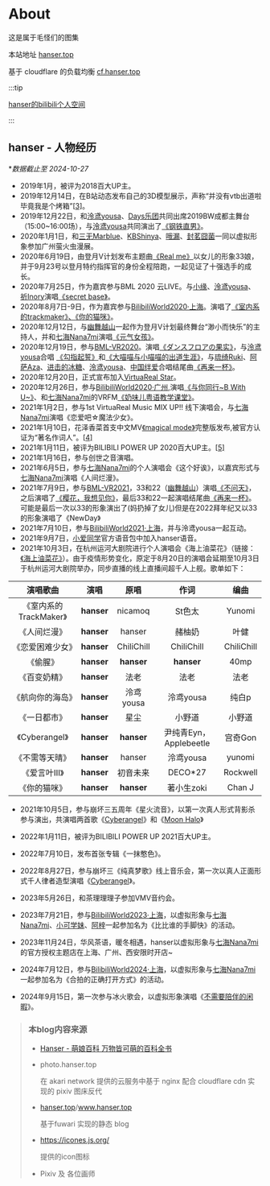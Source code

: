 # About
这是属于毛怪们的图集

本站地址 [hanser.top](https://hanser.top)

基于 cloudflare 的负载均衡 [cf.hanser.top](https://cf.hanser.top)

:::tip

[hanser的bilibili个人空间](https://space.bilibili.com/11073)

:::

## hanser - 人物经历

**数据截止至 2024-10-27*

- 2019年1月，被评为2018百大UP主。
- 2019年12月14日，在B站动态发布自己的3D模型展示，声称“并没有vtb出道啦 毕竟我是个烤箱”[[3\]](https://zh.moegirl.org.cn/zh-hans/Hanser#cite_note-3)。
- 2019年12月22日，和[泠鸢yousa](https://zh.moegirl.org.cn/泠鸢yousa)、[Days乐团](https://zh.moegirl.org.cn/index.php?title=Days乐团&action=edit&redlink=1)共同出席2019BW成都主舞台（15:00~16:00场），与[泠鸢yousa](https://zh.moegirl.org.cn/泠鸢yousa)共同演出了[《钢铁直男》](https://www.bilibili.com/video/av80533851)。
- 2020年1月1日，和[三无Marblue](https://zh.moegirl.org.cn/三无Marblue)、[KBShinya](https://zh.moegirl.org.cn/KBShinya)、[哦漏](https://zh.moegirl.org.cn/哦漏)、[封茗囧菌](https://zh.moegirl.org.cn/封茗囧菌)一同以虚拟形象参加广州萤火虫漫展。
- 2020年6月19日，由登月V计划发布主题曲[《Real me》](https://www.bilibili.com/video/BV1dC4y1a7ZG)以女儿的形象33娘，并于9月23号以登月特约指挥官的身份全程陪跑，一起见证了十强选手的成长。
- 2020年7月25日，作为嘉宾参与BML 2020 云LIVE。与[小缘](https://zh.moegirl.org.cn/小缘)、[泠鸢yousa](https://zh.moegirl.org.cn/泠鸢yousa)、[祈Inory](https://zh.moegirl.org.cn/祈Inory)演唱[《secret base》](https://www.bilibili.com/video/BV1LK4y1x76B)。
- 2020年8月7日-9日，作为嘉宾参与[BilibiliWorld2020·上海](https://zh.moegirl.org.cn/Bilibili_World)。演唱了[《室内系的trackmaker》、《你的猫咪》](https://www.bilibili.com/video/av796699724?p=2)。
- 2020年12月12日，与[幽舞越山](https://zh.moegirl.org.cn/幽舞越山)一起作为登月V计划最终舞台“渺小而快乐”的主持人，并和[七海Nana7mi](https://zh.moegirl.org.cn/七海Nana7mi)演唱[《元气女孩》](https://www.bilibili.com/video/BV15a4y1H7VC?p=4)。
- 2020年12月19日，参与[BML-VR2020](https://zh.moegirl.org.cn/Bilibili_Macro_Link-VISUAL_RELEASE_2020)。演唱[《ダンスフロアの果实》](https://www.bilibili.com/video/BV1Ua4y1H7AN)，与[泠鸢yousa](https://zh.moegirl.org.cn/泠鸢yousa)合唱 [《勾指起誓》](https://www.bilibili.com/video/BV15y4y1i7ZR)和[《大喵喵与小喵喵的出道生涯》](https://www.bilibili.com/video/BV1mK4y1L7fZ)，与[琉绮Ruki](https://zh.moegirl.org.cn/琉绮Ruki)、[阿萨Aza](https://zh.moegirl.org.cn/阿萨Aza)、[进击的冰糖](https://zh.moegirl.org.cn/进击的冰糖)、[泠鸢yousa](https://zh.moegirl.org.cn/泠鸢yousa)、[中国绊爱](https://zh.moegirl.org.cn/中国绊爱)合唱结尾曲[《再来一杯》](https://www.bilibili.com/video/BV1et4y1k7y6)。
- 2020年12月20日，正式宣布加入[VirtuaReal Star](https://zh.moegirl.org.cn/VirtuaReal)。
- 2020年12月26日，参与[BilibiliWorld2020·广州](https://zh.moegirl.org.cn/Bilibili_World),演唱[《与你同行~B With U~》](https://www.bilibili.com/video/BV1Va4y1p73h)、和[七海Nana7mi](https://zh.moegirl.org.cn/七海Nana7mi)的VRFM[《奶味儿粤语教学课堂》](https://www.bilibili.com/video/av755755865?p=2)。
- 2021年1月2日，参与1st VirtuaReal Music MIX UP!! 线下演唱会，与[七海Nana7mi](https://zh.moegirl.org.cn/七海Nana7mi)演唱《恋爱吧☆魔法少女》。
- 2021年1月10日，花泽香菜首支中文MV[《magical mode》](https://www.bilibili.com/video/av373609564)完整版发布,被官方认证为“著名作词人”。[[4\]](https://zh.moegirl.org.cn/zh-hans/Hanser#cite_note-4)
- 2021年1月11日，被评为BILIBILI POWER UP 2020百大UP主。[[5\]](https://zh.moegirl.org.cn/zh-hans/Hanser#cite_note-5)
- 2021年1月16日，参与创世之音演唱。
- 2021年6月5日，参与[七海Nana7mi](https://zh.moegirl.org.cn/七海Nana7mi)的个人演唱会《这个好诶》，以嘉宾形式与[七海Nana7mi](https://zh.moegirl.org.cn/七海Nana7mi)演唱《人间烂漫》。
- 2021年7月9日，参与[BML-VR2021](https://zh.moegirl.org.cn/Bilibili_Macro_Link_2021)，33和22（[幽舞越山](https://zh.moegirl.org.cn/幽舞越山)）演唱[《不问天》](https://www.bilibili.com/video/av846524424)，之后演唱了[《樱花，我想见你》](https://www.bilibili.com/video/av674076790)，最后33和22一起演唱结尾曲[《再来一杯》](https://www.bilibili.com/video/BV1uL411W7JA)。可能是最后一次以33的形象演出了(妈扔掉了女儿)但是在2022拜年纪又以33的形象演唱了《NewDay》
- 2021年7月10日，参与[BilibiliWorld2021·上海](https://zh.moegirl.org.cn/Bilibili_World)，并与泠鸢yousa一起互动。
- 2021年9月7日，[小爱同学](https://zh.moegirl.org.cn/小爱同学)官方语音包中加入hanser语音。
- 2021年10月3日，在杭州运河大剧院进行个人演唱会《海上油菜花》（链接：[《海上油菜花》](https://www.bilibili.com/video/BV1Bq4y1r7bn)）。由于疫情形势变化，原定于8月20日的演唱会延期至10月3日于杭州运河大剧院举办，同步直播的线上直播间超千人上舰。歌单如下：

|        演唱歌曲        |    演唱    |    原唱    |          作词          |    编曲    |
| :--------------------: | :--------: | :--------: | :--------------------: | :--------: |
| 《室内系的TrackMaker》 | **hanser** |  nicamoq   |         St色太         |   Yunomi   |
|      《人间烂漫》      | **hanser** |   hanser   |         赭柚奶         |    叶健    |
|    《恋爱困难少女》    | **hanser** | ChiliChill |       ChiliChill       | ChiliChill |
|        《偷腥》        | **hanser** | **hanser** |       **hanser**       |    40mp    |
|      《百变奶精》      | **hanser** |    法老    |          法老          |    法老    |
|    《航向你的海岛》    | **hanser** | 泠鸢yousa  |       泠鸢yousa        |   纯白p    |
|      《一日都市》      | **hanser** |    星尘    |         小野道         |   小野道   |
|     《Cyberangel》     | **hanser** | **hanser** | 尹纯青Eyn，Applebeetle |  宫奇Gon   |
|     《不需等天晴》     | **hanser** |   hanser   |       泠鸢yousa        |   yunomi   |
|     《爱言叶III》      | **hanser** |  初音未来  |        DECO*27         |  Rockwell  |
|      《你的猫咪》      | **hanser** | **hanser** |       著小生zoki       |   Chan J   |

- 2021年10月5日，参与崩坏三五周年《星火流音》，以第一次真人形式背影杀参与演出，共演唱两首歌《[Cyberangel](https://zh.moegirl.org.cn/Cyberangel)》和《[Moon Halo](https://zh.moegirl.org.cn/Moon_Halo)》

- 2022年1月11日，被评为BILIBILI POWER UP 2021百大UP主。

- 2022年7月10日，发布首张专辑《一抹憨色》。

- 2022年8月27日，参与崩坏三《纯真梦歌》线上音乐会，第一次以真人正面形式千人律者造型演唱《[Cyberangel](https://zh.moegirl.org.cn/Cyberangel)》。

- 2023年5月26日，和茶理理理子参加VMV音约会。

- 2023年7月21日，参与[BilibiliWorld2023·上海](https://zh.moegirl.org.cn/Bilibili_World)，以虚拟形象与[七海Nana7mi](https://zh.moegirl.org.cn/七海Nana7mi)、[小可学妹](https://zh.moegirl.org.cn/小可(虚拟UP主))、[阿梓](https://zh.moegirl.org.cn/阿梓)一起参加名为《比比谁的手脚快》的活动。

- 2023年11月24日，华风茶语，暖冬相遇，hanser以虚拟形象与[七海Nana7mi](https://zh.moegirl.org.cn/七海Nana7mi)的官方授权主题店在上海、广州、西安限时开店~

- 2024年7月12日，参与[BilibiliWorld2024·上海](https://zh.moegirl.org.cn/Bilibili_World)，以虚拟形象与[七海Nana7mi](https://zh.moegirl.org.cn/七海Nana7mi)一起参加名为《合拍的正确打开方式》的活动。

- 2024年9月15日，第一次参与冰火歌会，以虚拟形象演唱《[不需要陪伴的闲暇](https://zh.moegirl.org.cn/不需要陪伴的闲暇)》。

  

> ### 本blog内容来源
> - [Hanser - 萌娘百科 万物皆可萌的百科全书](https://zh.moegirl.org.cn/zh-hans/Hanser) 
>
> - photo.hanser.top
>
>   在 akari network 提供的云服务中基于 nginx 配合 cloudflare cdn 实现的 pixiv 图床反代
>
> - [hanser.top](https://hanser.top/)/www.hanser.top
>
>   基于fuwari 实现的静态 blog
>
> - https://icones.js.org/ 
>
>   提供的icon图标
>
> - Pixiv 及 各位画师
